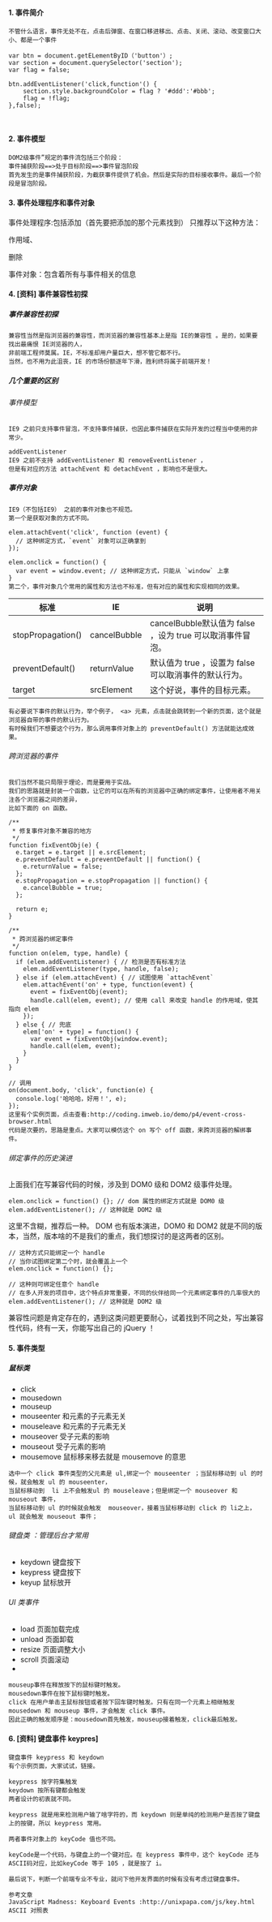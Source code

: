 #### 1.	事件简介
```
不管什么语言，事件无处不在，点击后弹窗、在窗口移进移出、点击、关闭、滚动、改变窗口大小、都是一个事件

var btn = document.getELementByID（'button'）;
var section = document.querySelector('section');
var flag = false;

btn.addEventListener('click,function'() {
    section.style.backgroundColor = flag ? '#ddd':'#bbb';
    flag = !flag;
},false);



```
#### 2.	事件模型
```
DOM2级事件”规定的事件流包括三个阶段：
事件捕获阶段==>处于目标阶段==>事件冒泡阶段
首先发生的是事件捕获阶段，为截获事件提供了机会。然后是实际的目标接收事件。最后一个阶段是冒泡阶段。
```




#### 3.	事件处理程序和事件对象

事件处理程序:包括添加（首先要把添加的那个元素找到）
只推荐以下这种方法：






作用域、




删除




事件对象：包含着所有与事件相关的信息





#### 4.	[资料] 事件兼容性初探

##### 事件兼容性初探
```
兼容性当然是指浏览器的兼容性，而浏览器的兼容性基本上是指 IE的兼容性 。是的，如果要找出最痛恨 IE浏览器的人，
非前端工程师莫属。IE，不标准却用户量巨大，想不管它都不行。
当然，也不用为此沮丧，IE 的市场份额逐年下滑，胜利终将属于前端开发！
```
##### 几个重要的区别
###### 事件模型
```
IE9 之前只支持事件冒泡，不支持事件捕获，也因此事件捕获在实际开发的过程当中使用的非常少。

addEventListener
IE9 之前不支持 addEventListener 和 removeEventListener ，
但是有对应的方法 attachEvent 和 detachEvent ，影响也不是很大。
```
##### 事件对象
```
IE9（不包括IE9） 之前的事件对象也不规范。
第一个是获取对象的方式不同。

elem.attachEvent('click', function (event) {
  // 这种绑定方式，`event` 对象可以正确拿到
});

elem.onclick = function() {
  var event = window.event; // 这种绑定方式，只能从 `window` 上拿
}
第二个，事件对象几个常用的属性和方法也不标准，但有对应的属性和实现相同的效果。
```

标准 | IE | 说明
---- | ---- | ----
stopPropagation() | cancelBubble | cancelBubble默认值为 false ，设为 true 可以取消事件冒泡。
preventDefault() | returnValue | 默认值为 true ，设置为 false 可以取消事件的默认行为。
target | srcElement | 这个好说，事件的目标元素。
```
有必要说下事件的默认行为，举个例子， <a> 元素，点击就会跳转到一个新的页面，这个就是浏览器自带的事件的默认行为。
有时候我们不想要这个行为，那么调用事件对象上的 preventDefault() 方法就能达成效果。
```
###### 跨浏览器的事件
```
我们当然不能只局限于理论，而是要用于实战。
我们的思路就是封装一个函数，让它的可以在所有的浏览器中正确的绑定事件，让使用者不用关注各个浏览器之间的差异，
比如下面的 on 函数。

/**
 * 修复事件对象不兼容的地方
 */
function fixEventObj(e) {
  e.target = e.target || e.srcElement;
  e.preventDefault = e.preventDefault || function() {
    e.returnValue = false;
  };
  e.stopPropagation = e.stopPropagation || function() {
    e.cancelBubble = true;
  };

  return e;
}

/**
 * 跨浏览器的绑定事件
 */
function on(elem, type, handle) {
  if (elem.addEventListener) { // 检测是否有标准方法
    elem.addEventListener(type, handle, false);
  } else if (elem.attachEvent) { // 试图使用 `attachEvent`
    elem.attachEvent('on' + type, function(event) {
      event = fixEventObj(event);
      handle.call(elem, event); // 使用 call 来改变 handle 的作用域，使其指向 elem
    });
  } else { // 兜底
    elem['on' + type] = function() {
      var event = fixEventObj(window.event);
      handle.call(elem, event);
    }
  }
}

// 调用
on(document.body, 'click', function(e) {
  console.log('哈哈哈，好用！', e);
});
这里有个实例页面，点击查看:http://coding.imweb.io/demo/p4/event-cross-browser.html
代码是次要的，思路是重点。大家可以模仿这个 on 写个 off 函数，来跨浏览器的解绑事件。
````
###### 绑定事件的历史演进
上面我们在写兼容代码的时候，涉及到 DOM0 级和 DOM2 级事件处理。
```
elem.onclick = function() {}; // dom 属性的绑定方式就是 DOM0 级
elem.addEventListener(); // 这种就是 DOM2 级
```
这里不含糊，推荐后一种。
DOM 也有版本演进，DOM0 和 DOM2 就是不同的版本，当然，版本啥的不是我们的重点，我们想探讨的是这两者的区别。
```
// 这种方式只能绑定一个 handle
// 当你试图绑定第二个时，就会覆盖上一个
elem.onclick = function() {}; 

// 这种则可绑定任意个 handle
// 在多人开发的项目中，这个特点非常重要，不同的伙伴给同一个元素绑定事件的几率很大的
elem.addEventListener(); // 这种就是 DOM2 级
```
兼容性问题是肯定存在的，遇到这类问题更要耐心，试着找到不同之处，写出兼容性代码，终有一天，你能写出自己的 jQuery ！

#### 5.	事件类型
##### 鼠标类
 *  click
 *  mousedown
 *  mouseup
 *  mouseenter  和元素的子元素无关
 *  mouseleave  和元素的子元素无关
 *  mouseover   受子元素的影响
 *  mouseout    受子元素的影响
 *  mousemove   鼠标移来移去就是 mousemove 的意思
 ```
 选中一个 click 事件类型的父元素是 ul,绑定一个 mouseenter ；当鼠标移动到 ul 的时候，就会触发 ul 的 mouseenter，
 当鼠标移动到  li 上不会触发ul 的 mouseleave；但是绑定一个 mouseover 和 mouseout 事件，
 当鼠标移动到 ul 的时候就会触发  mouseover，接着当鼠标移动到 click 的 li之上， ul 就会触发 mouseout 事件；
 ```
 
 
###### 键盘类 ：管理后台才常用
  *  keydown     键盘按下
  *  keypress    键盘按下
  *  keyup       鼠标放开
  
###### UI 类事件
 * load     页面加载完成
 * unload   页面卸载
 * resize   页面调整大小
 * scroll   页面滚动
 * 
 ```
mouseup事件在释放按下的鼠标键时触发。
mousedown事件在按下鼠标键时触发。
click 在用户单击主鼠标按钮或者按下回车键时触发。只有在同一个元素上相继触发 mousedown 和 mouseup 事件，才会触发 click 事件。
因此正确的触发顺序是：mousedown首先触发，mouseup接着触发，click最后触发。
```
#### 6.	 [资料] 键盘事件 keypres]
```
键盘事件 keypress 和 keydown
有个示例页面，大家试试，链接。

keypress 按字符集触发
keydown 按所有键都会触发
两者设计的初衷就不同。

keypress 就是用来检测用户输了啥字符的，而 keydown 则是单纯的检测用户是否按了键盘上的按键，所以 keypress 常用。

两者事件对象上的 keyCode 值也不同。

keyCode是一个代码，与键盘上的一个键对应。在 keypress 事件中，这个 keyCode 还与 ASCII码对应，比如keyCode 等于 105 ，就是按了 i。

最后说下，判断一个前端专业不专业，就问下他开发界面的时候有没有考虑过键盘事件。

参考文章
JavaScript Madness: Keyboard Events :http://unixpapa.com/js/key.html
ASCII 对照表

```
